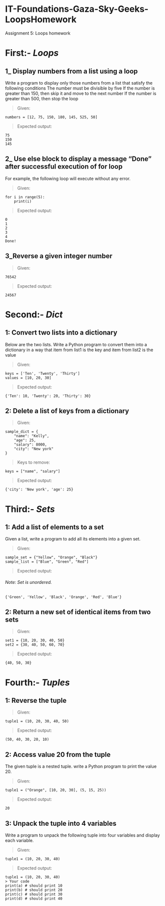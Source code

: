 # IT-Foundations-Gaza-Sky-Geeks-LoopsHomework
Assignment 5: Loops homework


# First:- ***Loops***

## 1_ Display numbers from a list using a loop
Write a program to display only those numbers from a list that satisfy the following conditions
The number must be divisible by five
If the number is greater than 150, then skip it and move to the next number
If the number is greater than 500, then stop the loop
> Given: 
```
numbers = [12, 75, 150, 180, 145, 525, 50]
```

> Expected output:
```
75
150
145
```

## 2_ Use else block to display a message “Done” after successful execution of for loop
For example, the following loop will execute without any error.
> Given:
```
for i in range(5):
    print(i)
 ```
> Expected output:
```
0
1
2
3
4
Done!
```
 
## 3_Reverse a given integer number
> Given:
```
76542
```
> Expected output:
```
24567
```
 
 
 
 
 
 
# Second:- ***Dict***
## 1: Convert two lists into a dictionary
Below are the two lists. Write a Python program to convert them into a dictionary in a way that item from list1 is the key and item from list2 is the value
> Given:
```
keys = ['Ten', 'Twenty', 'Thirty']
values = [10, 20, 30]
```
> Expected output:
```
{'Ten': 10, 'Twenty': 20, 'Thirty': 30}
 ```
 
 
## 2: Delete a list of keys from a dictionary
> Given:
```
sample_dict = {
    "name": "Kelly",
    "age": 25,
    "salary": 8000,
    "city": "New york"
}
```
 
> Keys to remove:
```
keys = ["name", "salary"]
```
> Expected output:
```
{'city': 'New york', 'age': 25}
```
 
 
 
 
# Third:- ***Sets***

## 1: Add a list of elements to a set
Given a list, write a program to add all its elements into a given set.
> Given:
```
sample_set = {"Yellow", "Orange", "Black"}
sample_list = ["Blue", "Green", "Red"]
```
> Expected output:
###### Note: Set is unordered.
```
{'Green', 'Yellow', 'Black', 'Orange', 'Red', 'Blue'}
```
 
## 2: Return a new set of identical items from two sets
> Given:
```
set1 = {10, 20, 30, 40, 50}
set2 = {30, 40, 50, 60, 70}
```
> Expected output:
```
{40, 50, 30}
```
 
 
 
# Fourth:- ***Tuples***
## 1: Reverse the tuple
> Given:
```
tuple1 = (10, 20, 30, 40, 50)
```
> Expected output:
```
(50, 40, 30, 20, 10)
```

## 2: Access value 20 from the tuple
The given tuple is a nested tuple. write a Python program to print the value 20.
> Given:
```
tuple1 = ("Orange", [10, 20, 30], (5, 15, 25))
```
> Expected output:
```
20
```
 
## 3: Unpack the tuple into 4 variables
Write a program to unpack the following tuple into four variables and display each variable.
> Given:
```
tuple1 = (10, 20, 30, 40)
```
> Expected output:
```
tuple1 = (10, 20, 30, 40)
> Your code
print(a) # should print 10
print(b) # should print 20
print(c) # should print 30
print(d) # should print 40
```
